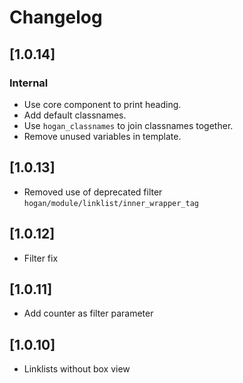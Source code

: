 # Changelog

## [1.0.14]
### Internal
* Use core component to print heading.
* Add default classnames.
* Use `hogan_classnames` to join classnames together.
* Remove unused variables in template.

## [1.0.13]
* Removed use of deprecated filter `hogan/module/linklist/inner_wrapper_tag`

## [1.0.12]
* Filter fix

## [1.0.11]
* Add counter as filter parameter

## [1.0.10]
* Linklists without box view
